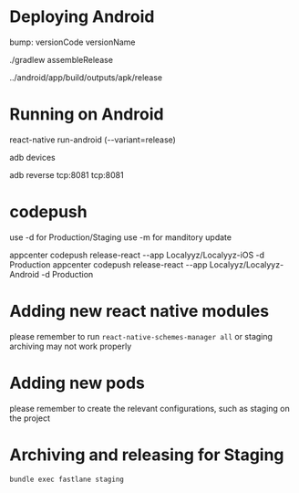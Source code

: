 # Deploying Android

bump:
    versionCode
    versionName

./gradlew assembleRelease

../android/app/build/outputs/apk/release

# Running on Android

react-native run-android (--variant=release)


adb devices

adb reverse tcp:8081 tcp:8081


# codepush

use -d for Production/Staging
use -m for manditory update

appcenter codepush release-react --app Localyyz/Localyyz-iOS -d Production
appcenter codepush release-react --app Localyyz/Localyyz-Android -d Production

# Adding new react native modules

please remember to run `react-native-schemes-manager all` or staging archiving
may not work properly

# Adding new pods

please remember to create the relevant configurations, such as staging on the
project

# Archiving and releasing for Staging

`bundle exec fastlane staging`
